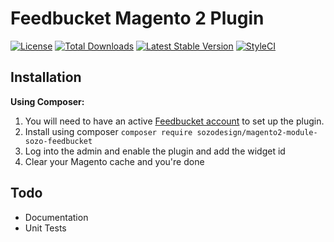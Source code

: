 # Feedbucket Magento 2 Plugin

[![License][ico-license]][link-license]
[![Total Downloads][ico-downloads]][link-downloads]
[![Latest Stable Version][ico-version]][link-version]
[![StyleCI][ico-styleci]][link-styleci]

## Installation
**Using Composer:**
1. You will need to have an active [Feedbucket account](https://dashboard.feedbucket.app/register) to set up the plugin.
2. Install using composer `composer require sozodesign/magento2-module-sozo-feedbucket`
3. Log into the admin and enable the plugin and add the widget id
4. Clear your Magento cache and you're done


## Todo
- Documentation
- Unit Tests

[ico-license]: https://poser.pugx.org/sozodesign/magento2-module-sozo-feedbucket/license
[ico-downloads]: https://poser.pugx.org/sozodesign/magento2-module-sozo-feedbucket/downloads
[ico-version]: https://poser.pugx.org/sozodesign/magento2-module-sozo-feedbucket/v/stable
[ico-styleci]: https://github.styleci.io/repos/722575812/shield?branch=main

[link-license]: ./LICENSE
[link-downloads]: https://packagist.org/packages/sozodesign/magento2-module-sozo-feedbucket
[link-version]: https://packagist.org/packages/sozodesign/magento2-module-sozo-feedbucket
[link-styleci]: https://github.styleci.io/repos/722575812?branch=main
